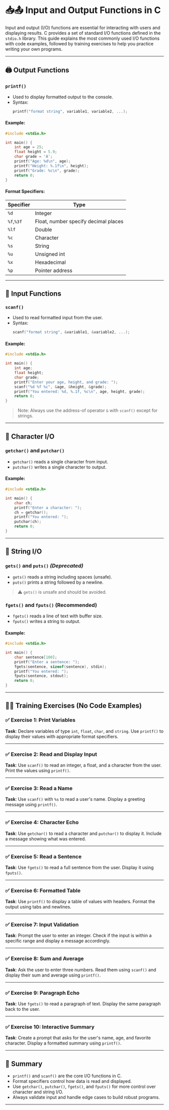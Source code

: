 # 📥📤 Input and Output Functions in C

Input and output (I/O) functions are essential for interacting with users and displaying results. C provides a set of standard I/O functions defined in the `stdio.h` library. This guide explains the most commonly used I/O functions with code examples, followed by training exercises to help you practice writing your own programs.

---

## 🖨️ Output Functions

### `printf()`

- Used to display formatted output to the console.
- Syntax:
  ```c
  printf("format string", variable1, variable2, ...);
  ```

#### Example:
```c
#include <stdio.h>

int main() {
    int age = 25;
    float height = 5.9;
    char grade = 'A';
    printf("Age: %d\n", age);
    printf("Height: %.1f\n", height);
    printf("Grade: %c\n", grade);
    return 0;
}
```

#### Format Specifiers:
| Specifier | Type           |
|-----------|----------------|
| `%d`      | Integer         |
| `%f`,`%3f`      | Float, number specify decimal places |
| `%lf`     | Double          |
| `%c`      | Character       |
| `%s`      | String          |
| `%u`      | Unsigned int    |
| `%x`      | Hexadecimal     |
| `%p`      | Pointer address |

---

## 🧾 Input Functions

### `scanf()`

- Used to read formatted input from the user.
- Syntax:
  ```c
  scanf("format string", &variable1, &variable2, ...);
  ```

#### Example:
```c
#include <stdio.h>

int main() {
    int age;
    float height;
    char grade;
    printf("Enter your age, height, and grade: ");
    scanf("%d %f %c", &age, &height, &grade);
    printf("You entered: %d, %.1f, %c\n", age, height, grade);
    return 0;
}
```

> Note: Always use the address-of operator `&` with `scanf()` except for strings.

---

## 🔡 Character I/O

### `getchar()` and `putchar()`

- `getchar()` reads a single character from input.
- `putchar()` writes a single character to output.

#### Example:
```c
#include <stdio.h>

int main() {
    char ch;
    printf("Enter a character: ");
    ch = getchar();
    printf("You entered: ");
    putchar(ch);
    return 0;
}
```

---

## 🧵 String I/O

### `gets()` and `puts()` *(Deprecated)*

- `gets()` reads a string including spaces (unsafe).
- `puts()` prints a string followed by a newline.

> ⚠️ `gets()` is unsafe and should be avoided.

### `fgets()` and `fputs()` (Recommended)

- `fgets()` reads a line of text with buffer size.
- `fputs()` writes a string to output.

#### Example:
```c
#include <stdio.h>

int main() {
    char sentence[100];
    printf("Enter a sentence: ");
    fgets(sentence, sizeof(sentence), stdin);
    printf("You entered: ");
    fputs(sentence, stdout);
    return 0;
}
```

---

## 🧑‍💻 Training Exercises (No Code Examples)

### ✅ Exercise 1: Print Variables
**Task**: Declare variables of type `int`, `float`, `char`, and `string`. Use `printf()` to display their values with appropriate format specifiers.

---

### ✅ Exercise 2: Read and Display Input
**Task**: Use `scanf()` to read an integer, a float, and a character from the user. Print the values using `printf()`.

---

### ✅ Exercise 3: Read a Name
**Task**: Use `scanf()` with `%s` to read a user's name. Display a greeting message using `printf()`.

---

### ✅ Exercise 4: Character Echo
**Task**: Use `getchar()` to read a character and `putchar()` to display it. Include a message showing what was entered.

---

### ✅ Exercise 5: Read a Sentence
**Task**: Use `fgets()` to read a full sentence from the user. Display it using `fputs()`.

---

### ✅ Exercise 6: Formatted Table
**Task**: Use `printf()` to display a table of values with headers. Format the output using tabs and newlines.

---

### ✅ Exercise 7: Input Validation
**Task**: Prompt the user to enter an integer. Check if the input is within a specific range and display a message accordingly.

---

### ✅ Exercise 8: Sum and Average
**Task**: Ask the user to enter three numbers. Read them using `scanf()` and display their sum and average using `printf()`.

---

### ✅ Exercise 9: Paragraph Echo
**Task**: Use `fgets()` to read a paragraph of text. Display the same paragraph back to the user.

---

### ✅ Exercise 10: Interactive Summary
**Task**: Create a prompt that asks for the user's name, age, and favorite character. Display a formatted summary using `printf()`.

---

## 🧭 Summary

- `printf()` and `scanf()` are the core I/O functions in C.
- Format specifiers control how data is read and displayed.
- Use `getchar()`, `putchar()`, `fgets()`, and `fputs()` for more control over character and string I/O.
- Always validate input and handle edge cases to build robust programs.

---

